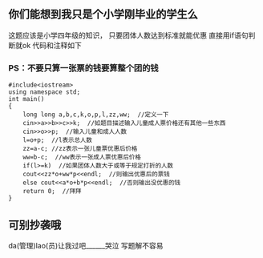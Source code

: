 ## 你们能想到我只是个小学刚毕业的学生么
这题应该是小学四年级的知识，
只要团体人数达到标准就能优惠
直接用if语句判断就ok
代码和注释如下
### **PS：不要只算一张票的钱要算整个团的钱**

```
#include<iostream>
using namespace std;
int main()
{
	long long a,b,c,k,o,p,l,zz,ww;  //定义一下 
	cin>>a>>b>>c>>k;  //如题目描述输入儿童成人票价格还有其他一些东西 
	cin>>o>>p;  //输入儿童和成人人数 
	l=o+p;  //l表示总人数 
	zz=a-c; //zz表示一张儿童票优惠后价格 
	ww=b-c;  //ww表示一张成人票优惠后价格
	if(l>=k)  //如果团体人数大于或等于规定打折的人数 
	cout<<zz*o+ww*p<<endl;  //则输出优惠后的票钱 
	else cout<<a*o+b*p<<endl;  //否则输出没优惠的钱 
	return 0;  //拜拜 
}
```
## 可别抄袭哦
da(管理)lao(员)让我过吧______哭泣
写题解不容易